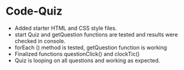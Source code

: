 # Code-Quiz
* Added starter HTML and  CSS style files.
* start Quiz and getQuestion functions are tested and results were checked in console.
* forEach () method is tested,  getQuestion function is working
* Finalized functions questionClick() and clockTic()
* Quiz is looping on all questions and  working as expected.